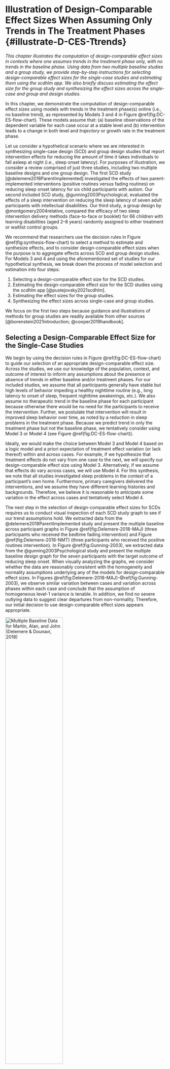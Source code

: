 

# Illustration of Design-Comparable Effect Sizes When Assuming Only Trends in The Treatment Phases {#illustrate-D-CES-Ttrends}

_This chapter illustrates the computation of design-comparable effect sizes in contexts where one assumes trends in the treatment phase only, with no trends in the baseline phase. Using data from two multiple baseline studies and a group study, we provide step-by-step instructions for selecting design-comparable effect sizes for the single-case studies and estimating them using the _scdhlm_ app. We also briefly discuss estimating the effect size for the group study and synthesizing the effect sizes across the single-case and group and design studies._

In this chapter, we demonstrate the computation of design-comparable effect sizes  using models with trends in the treatment phase(s) online (i.e., no baseline trend), as represented by Models 3 and 4 in Figure \@ref(fig:DC-ES-flow-chart). These models assume that: (a) baseline observations of the dependent variable for each case occur at a stable level and (b) intervention leads to a change in both level and _trajectory_ or growth rate in the treatment phase.

Let us consider a hypothetical scenario where we are interested in synthesizing single-case design (SCD) and group design studies that report intervention effects for reducing the amount of time it takes individuals to fall asleep at night (i.e., sleep onset latency). For purposes of illustration, we consider a review comprised of just three studies, including two multiple baseline designs and one group design. The first SCD study [@delemere2018ParentImplemented] investigated the effects of two parent-implemented interventions (positive routines versus fading routines) on reducing sleep onset latency for six child participants with autism. Our second included SCD study, @gunning2003Psychological, evaluated the effects of a sleep intervention on reducing the sleep latency of seven adult participants with intellectual disabilities. Our third study, a group design by @montgomery2004relative, compared the efficacy of two sleep intervention delivery methods (face-to-face or booklet) for 66 children with learning disabilities (aged 2–8 years) randomly assigned to either treatment or waitlist control groups.

We recommend that researchers use the decision rules in Figure \@ref(fig:synthesis-flow-chart) to select a method to estimate and synthesize effects, and to consider design-comparable effect sizes when the purpose is to aggregate effects across SCD and group design studies. For Models 3 and 4 and using the aforementioned set of studies for our hypothetical synthesis, we break down the process of model selection and estimation into four steps:
1. Selecting a design-comparable effect size for the SCD studies.
2. Estimating the design-comparable effect size for the SCD studies using the _scdhlm_ app [@pustejovsky2021scdhlm].
3. Estimating the effect sizes for the group studies.
4. Synthesizing the effect sizes across single-case and group studies.

We focus on the first two steps because guidance and illustrations of methods for group studies are readily available from other sources [@borenstein2021introduction; @cooper2019handbook].

## Selecting a Design-Comparable Effect Size for the Single-Case Studies

We begin by using the decision rules in Figure \@ref(fig:DC-ES-flow-chart) to guide our selection of an appropriate design-comparable effect size. Across the studies, we use our knowledge of the population, context, and outcome of interest to inform any assumptions about the presence or absence of trends in either baseline and/or treatment phases. For our included studies, we assume that all participants generally have stable but high levels of behavior impeding a healthy nighttime routine (e.g., long latency to onset of sleep, frequent nighttime awakenings, etc.). We also assume no therapeutic trend in the baseline phase for each participant because otherwise there would be no need for the participants to receive the intervention. Further, we postulate that intervention will result in improved sleep behavior over time, as noted by a reduction in sleep problems in the treatment phase. Because we predict trend in only the treatment phase but not the baseline phase, we tentatively consider using Model 3 or Model 4 (see Figure \@ref(fig:DC-ES-flow-chart)).

Ideally, we would make the choice between Model 3 and Model 4 based on a logic model and a priori expectation of treatment effect variation (or lack thereof) within and across cases. For example, if we hypothesize that treatment effects do not vary from one case to the next, we will specify our design-comparable effect size using Model 3. Alternatively, if we assume that effects do vary across cases, we will use Model 4. For this synthesis, we note that all studies investigated sleep problems in the context of a participant’s own home. Furthermore, primary caregivers delivered the interventions, and we assume they have different learning histories and backgrounds. Therefore, we believe it is reasonable to anticipate some variation in the effect across cases and tentatively select Model 4. 

The next step in the selection of design-comparable effect sizes for SCDs requires us to conduct visual inspection of each SCD study graph to see if our trend assumptions hold. We extracted data from the @delemere2018ParentImplemented study and present the multiple baseline across participant graphs in Figure \@ref(fig:Delemere-2018-MAJ) (three participants who received the bedtime fading intervention) and Figure \@ref(fig:Delemere-2018-NMT) (three participants who received the positive routines intervention). In Figure \@ref(fig:Gunning-2003), we extracted data from the @gunning2003Psychological study and present the multiple baseline design graph for the seven participants with the target outcome of reducing sleep onset. When visually analyzing the graphs, we consider whether the data are reasonably consistent with the homogeneity and normality assumptions underlying any of the models for design-comparable effect sizes. In Figures \@ref(fig:Delemere-2018-MAJ)-\@ref(fig:Gunning-2003), we observe similar variation between cases and variation across phases within each case and conclude that the assumption of homogeneous level-1 variance is tenable. In addition, we find no severe outlying data to suggest clear departures from non-normality. Therefore, our initial decision to use design-comparable effect sizes appears appropriate. 

<div class="figure">
<img src="images/DelemereDounavi2018_MartinAllenJohn.png" alt="Multiple Baseline Data for Martin, Alan, and John (Delemere &amp; Dounavi, 2018)" width="60%" />
<p class="caption">(\#fig:Delemere-2018-MAJ)Multiple Baseline Data for Martin, Alan, and John (Delemere & Dounavi, 2018)</p>
</div>

<div class="figure">
<img src="images/DelemereDounavi2018_NiahmMaryThomas.png" alt="Multiple Baseline Data for Niahm, Mary, and Thomas (Delemere &amp; Dounavi, 2018)" width="60%" />
<p class="caption">(\#fig:Delemere-2018-NMT)Multiple Baseline Data for Niahm, Mary, and Thomas (Delemere & Dounavi, 2018)</p>
</div>

<div class="figure">
<img src="images/Gunning&Espie2003.png" alt="Multiple Baseline Design Data from 7 Participants with the Target Outcome of Reducing Sleep Onset Latency (Gunning &amp; Espie, 2003)" width="60%" />
<p class="caption">(\#fig:Gunning-2003)Multiple Baseline Design Data from 7 Participants with the Target Outcome of Reducing Sleep Onset Latency (Gunning & Espie, 2003)</p>
</div>

Next, for our included studies, we consider the appropriateness of Models 3 and 4 that assume no trends in baseline. Visual inspection of the participants’ graphs in Figure \@ref(fig:Delemere-2018-MAJ) [@delemere2018ParentImplemented] appears to reinforce our assumption of no trend in baseline data. Similarly, as shown in Figure \@ref(fig:Gunning-2003) [@gunning2003Psychological], sleep onset latency neither increased nor decreased in the baseline condition for most participants. However, there are some exceptions to baseline stability observed. In Figure \@ref(fig:Gunning-2003), Case D appears to show some improvement during baseline. In Figure \@ref(fig:Delemere-2018-NMT), Niahm, Mary, and Thomas appear to have worsening sleep problems during the baseline phase. These trends are inconsistent with the typical pattern seen across cases in Figures \@ref(fig:Delemere-2018-MAJ) and \@ref(fig:Gunning-2003). Whether there are truly trends that would continue is questionable. Perhaps the trends are artifacts related to fidelity or reliability of parental data collection, and thus would not continue.

In similar situations, we recommend that researchers reflect upon and reconsider their model selection. Using this specific example, it seems odd to assume that simply enrolling in a study would affect sleep patterns well established within the participant’s home routine. Rather, we find it more reasonable to assume that sleep onset latency for individuals with disabilities would vary around an average level across baseline observations. Therefore, we proceed with Model 4 because most cases in the included studies have baseline data consistent with the expectation of no trend, and because of the ambiguity and questions surrounding the few possible exceptions.

We proceed with visual inspection of observations in the treatment phase after examining  baseline phase observations. Across most cases, we note an immediate change in the time it takes participants to fall asleep and a downward trend in treatment phase observations. While there are a few exceptions where participants appear to respond immediately to intervention, the downward trend does not continue across the remainder of the treatment phase (e.g., see Niahm, Mary, and Thomas in Figure \@ref(fig:Delemere-2018-NMT)). Because the design-comparable effect size assumes a common model across cases and estimates an average effect across the cases, we find it best to select a model that is consistent with the typical and expected pattern. Thus, it appears reasonable to proceed with a model that assumes no trend in baseline conditions and a trend in the treatment phase (i.e., Model 3 or Model 4 from Figure \@ref(fig:DC-ES-flow-chart).

## Details of the Models for Design-Comparable Effect Sizes

To appreciate how the treatment effect is defined in Models 3 and 4, let us examine the models in more detail. For both Model 3 and Model 4, we can write the within-case model as: 
\begin{equation}
(\#eq:M3M4-L1)
Y_{ij} = \beta_{0j} + \beta_{1j}Tx_{ij} + \beta_{2j}Tx_{ij}\times(Time_{ij}-k_j-D) + e_{ij},
\end{equation}
where $Y_{ij}$ is the score on the outcome variable $Y$ at measurement occasion $i$ for case $j$, $Tx_{ij}$ is dummy coded with a value of $0$ for baseline observations and a value of $1$ for the treatment phase observations, $k_j$ is the last time-point before case $j$ enters the treatment phase, and $D$ is a centering constant that defines the focal time for indexing the treatment effect. The raw score treatment effect for case $j$ is indexed by $\beta_{1j}$, which is the distance between the treatment phase trend line and the baseline mean at the time where $(Time_{ij}-k_j-D)=0$. In Figure \@ref(fig:Delemere-2018-Martin), we portray the raw score treatment effect for Martin at a time of 5 observations into treatment. If we set $D<5$, the focal treatment effect would be smaller; if we set $D>5$, the focal treatment effect would be larger. The other coefficients of the within-case model are $\beta_{0j}$, which is the mean level of the outcome during baseline for case $j$, and $\beta_{2j}$, which is the slope of the treatment phase trend line for case $j$. The error ($e_{ij}$) is time-specific and case-specific and assumed normally distributed and first-order autoregressive with variance $\sigma_e^2$. 

<div class="figure">
<img src="images/DelemereDounavi2018_Martin.png" alt="Martin's Treatment Effect Five Observations into Treatment (Delemere &amp; Dounavi, 2018)" width="75%" />
<p class="caption">(\#fig:Delemere-2018-Martin)Martin's Treatment Effect Five Observations into Treatment (Delemere & Dounavi, 2018)</p>
</div>

Because the effect varies over time in the treatment phase and we estimate it at a specific focal time (i.e., when $(Time_{ij}-k_j-D)=0$), it is important for us to consider what focal time we should select. For example, is it better to estimate the effect at the beginning of the treatment phase or between 3-10 observations into the treatment phase? Researchers should carefully consider their focal time selection by examining patterns in the typical treatment phase length in each SCD and group design study. For example, we chose to estimate the effect for the SCD studies 10 observations into the treatment phase for two reasons. First, 10 observations into treatment is closely aligned with the group design study time at posttest. Second, SCD studies in this area, like those used for this illustration, tend to have at least 10 treatment observations; a single exception in our studies can be seen for John [@delemere2018ParentImplemented], who has only seven treatment observations. 

For Model 3, the between-case model specification is:
\begin{equation}
(\#eq:M3-L2-intercept)
\beta_{0j} = \gamma_{00} + u_{0j}
\end{equation}
\begin{equation}
(\#eq:M3-L2-slope-trt)
\beta_{1j} = \gamma_{10}
\end{equation}
\begin{equation}
(\#eq:M3-L2-slope-interaction)
\beta_{2j} = \gamma_{20}
\end{equation}
where $\gamma_{00}$ is the across- case average baseline mean and $u_{0j}$ is a case-specific error, which accounts for variation between cases in their mean baseline levels and is assumes assumed to follow a normal distribution with variance $\sigma_{u_0}^2$. We assume the same average treatment effect ($\gamma_{10}$) and the average slope for the treatment phase ($\gamma_{20}$) across cases. Thus, there are no error terms in the latter two equations. We show the design-comparable effect size in Equation \@ref(eq:M3-SMD), defined as the average raw score treatment effect ($\gamma_{10}$) divided by a standard deviation (SD) comparable to the SD used in group design studies. 
\begin{equation}
(\#eq:M3-SMD)
\delta = \frac{\gamma_{10}}{\sqrt{\sigma_{u_0}^2 + \sigma_e^2}},
\end{equation}

Model 4 is specified in a very similar way as Model 3, apart from adding error terms ($u_{1j}$ and $u_{2j}$) to the final two equations to account for between-case variation in the treatment effect and treatment phase slopes. More specifically:
\begin{equation}
(\#eq:M4-L1)
Y_{ij} = \beta_{0j} + \beta_{1j}Tx_{ij} + \beta_{2j}Tx_{ij}\times(Time_{ij}-k_j-D) + e_{ij},
<!-- MC: I use Tx instead of Txt and use e_{ij} instead of r_{ij} in Equation 4.6 in the word doc.-->
\end{equation}
\begin{equation}
(\#eq:M4-L2-intercept)
\beta_{0j} = \gamma_{00} + u_{0j}
\end{equation}
\begin{equation}
(\#eq:M4-L2-slope-trt)
\beta_{1j} = \gamma_{10} + u_{1j}
\end{equation}
\begin{equation}
(\#eq:M4-L2-slope-interaction)
\beta_{2j} = \gamma_{20} + u_{2j}
\end{equation}

Again, the across-case average baseline mean is $\gamma_{00}$ and the average raw score treatment effect at the focal time is $\gamma_{10}$. The case-specific errors ($u_{0j}, u_{1j}, u_{2j}$), which account for between-case differences in baseline level and response to treatment, are assumed multivariate normal with covariance 
$\Sigma_u = \begin{bmatrix}
\sigma_{u_0}^2 & & \\ 
\sigma_{u_1u_0} & \sigma_{u_1}^2 & \\ 
\sigma_{u_2u_0} & \sigma_{u_2u_1} & \sigma_{u_2}^2\\
\end{bmatrix}$.
Note that one could opt for a model that is intermediate between Model 3 and Model 4, by including only $u_{1j}$ or $u_{2j}$, and thereby allowing random variation in either (but not both) the level or slope changes. We proceed with random variability in each, because we think the treatment could lead to both different shifts in level and different treatment phase slopes for different participants. However, the inclusion of three random effects with an unstructured covariance matrix can be challenging to estimate with a limited number of cases. A simpler model with fewer random effects may be preferable if estimation difficulties arise. 

Regardless of whether we allow both $\beta_{1j}$ and $\beta_{2j}$ to vary randomly as shown in Equations \@ref(eq:M4-L2-slope-trt) and \@ref(eq:M4-L2-slope-interaction) or allow only one of these effects to vary randomly, we define the design-comparable effect size exactly as in Equation \@ref(eq:M3-SMD). This is because the effect size is scaled by the SD of the outcome in the absence of intervention (i.e., during baseline); it is not impacted by assumptions about the between-case variation during the treatment phase.

In the following sections, we will illustrate the estimation of design-comparable effect sizes for the SCD studies using Model 4 based on a priori considerations and the differences noted between cases in their treatment phase slopes. After obtaining the design-comparable effect sizes using Model 4, we repeat the process using Model 3 for several reasons. First, contrasting the models allows us an additional way to examine the empirical support for our chosen model. For instance, visual analyses of the model-implied individual trajectories for Model 4 might show a better fit than those for Model 3. Second, the contrast allows us to examine the sensitivity of the effect size estimates to our selected model. For instance, whether we assume the effect size varies across cases could have little to no effect on the design-comparable effect size estimate. Last, the contrast between Model 3 and Model 4 design-comparable effect sizes allows us to illustrate a method of selecting between models in circumstances where a priori information is not sufficient to select a model. 

## Estimating the Design-Comparable Effect Size for the Single-Case Studies
### Example 1: Multiple Baselise Study by @gunning2003Psychological

We can estimate design-comparable effect sizes for any model in Figure \@ref(fig:DC-ES-flow-chart) using a web-based calculator for design-comparable effect sizes [@pustejovsky2021scdhlm]. The _scdhlm_ app is available at https://jepusto.shinyapps.io/scdhlm/. To use this app, researchers must store the data in an Excel file (.xlsx), comma delimited file (.csv), or text file (.txt). In addition, the data must include columns for the _case identifier_, +phase identifier_, _session number_, and _outcome_. 
Although not required, we suggest that researchers arrange their data columns by order of variable appearance in the _scdhlm_ app, putting the _case identifier_ in the first column, _phase identifier_ in the second column and so on. We present this layout in Figure \@ref(fig:Gunning-2003-excel), representing data extracted for the study by @gunning2003Psychological. 
In this illustration, for _phase identifier_, we use _b_ to indicate baseline observations and _i_ to indicate intervention observations. However, researchers can use any other labeling scheme that clearly distinguishes between baseline and intervention conditions (e.g., 0 and 1, respectively). Unlike the _phase identifier_ variable, _session number_ and _outcome_ variables must contain numerical values. We also recommend entering data into the spreadsheet first by case (e.g., enter all the rows of data for the first case before any of the rows of data for the second case), then by _session number_. 

<div class="figure">
<img src="images/excel_GunningEspie2003.png" alt="Snapshot of Spreadsheet Containing Extracted Gunning &amp; Espie (2003) Data" width="60%" />
<p class="caption">(\#fig:Gunning-2003-excel)Snapshot of Spreadsheet Containing Extracted Gunning & Espie (2003) Data</p>
</div>

After starting the app, we use the _Load_ tab to load the data file, as illustrated in Figure \@ref(fig:Gunning-2003-load). 
<!-- MC: I changed the Figure 23 in the word doc to Figure 4.6 here. -->
The data file could be a .txt or .csv file that includes one dataset or could be an Excel (.xlsx) file that has either one spreadsheet (e.g., a data set for one study), or multiple spreadsheets (one spreadsheet for each of several studies). If using a .xlsx file with multiple spreadsheets, we can select the spreadsheet containing the data for the study of interest from the _Load_ tab. Then, we use the drop-down menus on the right of the screen to indicate the study design (_Treatment Reversal_ versus _Multiple Baseline/Multiple Probe across participants_) and define which variables in the data set correspond to the case identifier, _phase identifier_, session, and _outcome_ (see Figure \@ref(fig:Gunning-2003-load)).

<div class="figure">
<img src="images/app.load_GunningEspie2003.png" alt="Between-Case Standardized Mean Difference Estimator (scdhlm, v. 0.6.0) Load Tab for Gunning &amp; Espie (2003)" width="60%" />
<p class="caption">(\#fig:Gunning-2003-load)Between-Case Standardized Mean Difference Estimator (scdhlm, v. 0.6.0) Load Tab for Gunning & Espie (2003)</p>
</div>

After we load our data, we use the _Inspect_ tab to ensure that the raw data imported correctly and mapped to their corresponding variable names (Figure \@ref(fig:Gunning-2003-inspect-data)). In addition, we can use the Inspect tab to view a graph of the data (Figure \@ref(fig:Gunning-2003-inspect-graph)). At this point, we recommend that researchers compare these data with the graphed data from the original studies as an additional measure that ensures the study data uploaded to the app correctly (according to the selections on the _Load_ tab). Later, these graphed data can also be checked again for consistency with the tentatively selected model for estimating the design-comparable effect size. 

<div class="figure">
<img src="images/app.inspect.data_GunningEspie2003.png" alt="Between-Case Standardized Mean Difference Estimator (scdhlm, v. 0.6.0) Data Tab within the Inspect Tab for Gunning &amp; Espie (2003)" width="60%" />
<p class="caption">(\#fig:Gunning-2003-inspect-data)Between-Case Standardized Mean Difference Estimator (scdhlm, v. 0.6.0) Data Tab within the Inspect Tab for Gunning & Espie (2003)</p>
</div>

<div class="figure">
<img src="images/app.inspect.graph_GunningEspie2003.png" alt="Between-Case Standardized Mean Difference Estimator (scdhlm, v. 0.6.0) Graph Display within the Inspect Tab for Gunning &amp; Espie (2003)" width="60%" />
<p class="caption">(\#fig:Gunning-2003-inspect-graph)Between-Case Standardized Mean Difference Estimator (scdhlm, v. 0.6.0) Graph Display within the Inspect Tab for Gunning & Espie (2003)</p>
</div>

Upon completion of data inspection, we next specify the model for the design-comparable effect size using the _Model_ tab. Figure \@ref(fig:Gunning-2003-model) shows the specification for Model 4, the model that assumes no baseline trend, a trend in the treatment phase, and an effect that varies across cases. Specification begins with the _Baseline phase_ section, where we select _level_ under _Type of time trend_ because we assume that there are no time trends in the baseline phases. We then choose to include _level_ as a fixed effect, enabling the model to estimate the average baseline level. We also include _level_ as a random effect so that the baseline level can vary from case to case. 

Next, we specify the model for the _Treatment phase_. In _Type of time trend_, we choose the option _change in linear trend_ because Models 3 and 4 allow for possible time trends in only the treatment phases, implying that the trend changes across phases. To specify Model 4, we include both _change in level_ and _change in linear trend_ as fixed effects, so that the average trajectory across cases can reflect both an immediate change in level plus a change in the trend. 
We also select the option to include _change_ in level as a random effect to allow the shift in level (i.e., treatment effect) to vary across cases. In addition, we opt to allow the _change in linear trend_ to vary from case to case by including it as a random effect. At this point, we have specified the model for the design-comparable effect size that matches Model 4. Note the app allows us to make different potential assumptions about the correlation structure of the session-level errors. Shown are the default options of autoregressive and constant variance across phases. These defaults match the model presented in Equations \@ref(eq:M3M4-L1) and \@ref(eq:M4-L1)
<!-- MC: I changed Equations 3.1 and 4.1 to 4.1 and 4.6. -->
and are used because they seem appropriate for this data set. 
Also note that at the bottom of the screen (see Figure \@ref(fig:Gunning-2003-model)), the _scdhlm_ app provides a graph of the data with trend lines that are based on the specified model (Figure \@ref(fig:Gunning-2003-model)). We recommend that researchers inspect this graph to ensure that the trend lines fit the data reasonably well. If they do not, it raises questions about the model choice.

<div class="figure">
<img src="images/app.model.model4_GunningEspie2003.png" alt="Between-Case Standardized Mean Difference Estimator (scdhlm, v. 0.6.0) Model 4 Specification for Gunning &amp; Espie (2003)" width="60%" />
<p class="caption">(\#fig:Gunning-2003-model)Between-Case Standardized Mean Difference Estimator (scdhlm, v. 0.6.0) Model 4 Specification for Gunning & Espie (2003)</p>
</div>

For this data set, the a priori identified model provides trajectories that fit the data reasonably well, and thus we proceed to the _Effect size_ tab (Figure \@ref(fig:Gunning-2003-ES)). There are two sliders in the _Hypothetical experimental parameters_ section above the effect size estimates output: _Initial treatment time_ and _Follow-up time_. The numbers on each slider refer to the sessions or time points in the data series. Although the app populates times automatically, researchers can manipulate them manually to obtain an effect size estimate at a desired point in time. For models with trends in the baseline phase, it matters where we set the initial time. However, for models without baseline trends, only the distance between the two slider values matters. 

We imagine a relatively typical SCD study with a baseline of 5; therefore, we use the sliding scale to set the _Initial treatment time_ for the @gunning2003Psychological study to 5 to represent the last session before initiation of the treatment. Next, we estimate the treatment effect 10 observations into treatment and move the _Follow-up time_ slider to the 15th observation. Given these Model 4 specifications for @gunning2003Psychological, we find that the estimated between-case standardized mean difference 10 observations into treatment is -1.12 with a standard error (SE) of 0.34 and $95\%$ confidence interval (CI) [-1.80, -0.45].

<div class="figure">
<img src="images/app.ES.model4_GunningEspie2003.png" alt="Between-Case Standardized Mean Difference Estimator (scdhlm, v. 0.6.0) Effect size Tab Showing Model 4 Estimate for Gunning &amp; Espie (2003)" width="75%" />
<p class="caption">(\#fig:Gunning-2003-ES)Between-Case Standardized Mean Difference Estimator (scdhlm, v. 0.6.0) Effect size Tab Showing Model 4 Estimate for Gunning & Espie (2003)</p>
</div>

Now, if we lacked confidence in the a priori decision to select Model 4 and wanted to explore the Model 3 fit, we can re-run the study data without returning to the _Load_ tab. Instead, we go directly to the _Model_ tab to change our specification. To obtain Model 3, we remove (uncheck) _change in level_ and _change in linear trend_ as random effects, constraining the change in level and change in trend from baseline to treatment to be the same for each case. For Model 3, the estimated effect size is -1.10 with an SE of 0.17 and $95\%$ CI [-1.43, -0.76]. In this case, for the @gunning2003Psychological study, the effect size estimates for both Models are similar. However, with the more restrictive assumptions of Model 3, the CI is narrower. If we had used a model that allowed a change in level to vary randomly, but required a fixed slope change, the estimated effect size would be -1.07 with an SE of 0.28 and 95% CI [-1.63, -0.51]. 

The _Effect size_ tab (Figure \@ref(fig:Gunning-2003-ES)) reports additional information including estimates of other model quantities, information about the model specification, and assumptions used in calculating the design-comparable effect size. The reported degrees of freedom are used by the app in making a small-sample correction to the effect size estimate, analogous to the Hedges' g correction used with group designs [@Hedges1981distribution]. Larger estimated degrees of freedom mean that the denominator of the design-comparable effect size is more precisely estimated, and that the small-sample correction is less consequential. Conversely, small degrees of freedom indicates that the denominator of the effect size is imprecisely estimated, making the small-sample correction more consequential. The reported autocorrelation is the estimate of the correlation between errors at the first level of the model for the same case that differ by one time-point (or session), based on a first-order autoregressive model. The reported intra-class correlation is an estimate of the between-case variance of the outcome as a proportion of the total variation in the outcome (including both between-case and within-case variance) as of the selected _Follow-up time_. Larger values of the intra-class correlation indicate that more of the variation in the outcome is between participants. The remaining information in the output (_Study design_, _Estimation method_, _Baseline specification_, _Treatment specification_, _Initial treatment time_, _Follow-up time_) describe the model specification and assumptions used in the effect size calculations. The app includes it to allow for reproducibility of the calculations.

### Example 2: Multiple Baseline Study by @delemere2018ParentImplemented

After obtaining a design-comparable effect size for the first SCD [@gunning2003Psychological], we repeat these steps for all other included SCD studies. In our second included SCD study [@delemere2018ParentImplemented], the researchers analyzed two interventions. While we could estimate a separate design-comparable effect size for each, for the purposes of illustrating the computational steps in this chapter, we have pooled the data from the six cases to estimate one design-comparable effect size. To obtain a design-comparable effect size for the @delemere2018ParentImplemented study, we follow the same sequence of steps:
1. Load the data.
2. Inspect the data in both tabular and graphic form.
3. Specify our selected model for the data (see Figure \@ref(fig:Delemere-model4) for Model 4).
4. Estimate the design-comparable effect size.

<div class="figure">
<img src="images/app.model.model4_DelemereDounavi2018.png" alt="Between-Case Standardized Mean Difference Estimator (scdhlm, v. 0.6.0) Model 4 Specification for Delemere and Dounavi (2018)" width="60%" />
<p class="caption">(\#fig:Delemere-model4)Between-Case Standardized Mean Difference Estimator (scdhlm, v. 0.6.0) Model 4 Specification for Delemere and Dounavi (2018)</p>
</div>

Proceeding with Model 4, we use the Effect size tab of the _scdhlm_ app to obtain a design-comparable effect size for the @delemere2018ParentImplemented study. As with the previous example, the effect size will depend on the time into intervention at which we estimate the effect size the focal time (indicated by the _scdhlm_ app variable named _Follow-up_ time). When estimating design-comparable effect sizes for SCD studies, researchers should hold the _Follow-up time_ constant across studies. Therefore, we use the _Initial treatment time_ and _Follow-up time_ sliders at the top of the screen to obtain an estimate of effect 10 observations into treatment (i.e., we set the _Initial_ and _Follow-up time_ sliders to five and 15, respectively). The resulting design-comparable effect size for the @delemere2018ParentImplemented study is -0.70 with an SE of 0.33 and 95% CI [-1.49, 0.09]. 

Again, if we want to compare these results to those estimated using Model 3, we can go back to the _Model_ tab to change our specification. To obtain Model 3, we remove (uncheck) _change in level_ and _change in linear trend_ as random effects to obtain the same change in level and change in trend from baseline to treatment across cases. We keep all other modeling options the same (e.g., _Initial treatment time_ and _Follow-up time_). Figure \@ref(fig:Delemere-model3) shows the Model 3 specification for the @delemere2018ParentImplemented study. The estimated design-comparable effect size is -0.91 with an SE of 0.28 and 95% CI [-1.52, -0.29]. Comparing the fit of the trend lines obtained from Model 4 (Figure \@ref(fig:Delemere-model4)) to those from Model 3 (Figure \@ref(fig:Delemere-model3)), our originally specified Model 4 appears to provide a better fit for the primary study data. Because of this and because Model 4 is more consistent with both our a priori expectations and the data from our other SCD study [i.e., @gunning2003Psychological], it seems reasonable to proceed with the effect estimate from Model 4 (i.e., -0.70).

<div class="figure">
<img src="images/app.model.model3_DelemereDounavi2018.png" alt="Between-Case Standardized Mean Difference Estimator (scdhlm, v. 0.6.0) Model 3 Specification for Delemere and Dounavi (2018)" width="60%" />
<p class="caption">(\#fig:Delemere-model3)Between-Case Standardized Mean Difference Estimator (scdhlm, v. 0.6.0) Model 3 Specification for Delemere and Dounavi (2018)</p>
</div>

## Estimating the Design-Comparable Effect Size for the Group Studies

After estimating the design-comparable effect size for the included SCD studies, the next step is to estimate a design-comparable effect size for the included group design study. Details on estimating standardized mean difference effect sizes from group studies are readily available from a variety of sources, including Chapter 12 of _The Handbook on Research Synthesis and Meta-Analysis_ [@Borenstein2019effect], books [e.g., @borenstein2021introduction] and journal articles [e.g., @Hedges1981distribution; @Hedges2007effect]. Therefore, we do not demonstrate the step-by-step effect size estimation methods for group design studies in this methods guide. Instead, we summarize the results below.

The included group design study, @montgomery2004relative, reported a randomized trial comparing the efficacy of sleep interventions versus a wait-list control condition for families with children with severe learning disabilities. The researchers assigned participating families to a conventional face-to-face intervention ($n = 20$), a brief treatment delivered as a booklet ($n = 22$), or a wait-list control condition ($n = 24$). At posttest, the researchers compared participants' composite sleep disturbance score (derived from parent reports) across groups, with higher scores corresponding to more severe sleep disturbance. For purposes of effect size calculations, we pooled the results from the face-to-face and booklet intervention conditions. Based on the post-treatment means and standard deviations [@montgomery2004relative, Table 1], the standardized mean difference in sleep onset at the end of intervention was -1.52, with an SE of 0.29. This effect size estimate is based on Hedges’ g, which corrects for small sample size bias. 

## Analyzing the Effect Sizes

As a final step, we synthesize the effect sizes across both SCD and group design studies. A variety of tools and approaches are available to researchers depending on the goals of their synthesis. For example, researchers can: (a) create graphical displays that show the effect size for each study along with its CI, (b) report an overall average effect size and CI by averaging effect sizes across studies and, (c) examine the extent of effect size variation across studies, (d) explore potential moderators of the effects, and (e) examine the effect sizes for evidence of publication bias. Because the use of design-comparable effect size for the SCD studies produces effect estimates that are like the commonly used standardized mean difference effect sizes from group studies, researchers can accomplish these goals using the methods already established for group design studies. 
Details on these methods are readily available elsewhere [e.g., @borenstein2021introduction; @cooper2019handbook]. We illustrate the averaging of the effect sizes from our studies here using a fixed effect meta-analysis, consistent with the approach used in What Works Clearinghouse intervention reports [@whatworksclearinghouse2020What]. 

Table \@ref(tab:ES-est-chapter4) reports the effect size estimates, SEs, and fixed effect meta-analysis calculations for the example studies. The top panel uses the design-comparable effect size results for SCD studies based on Model 4. As a sensitivity analysis, the bottom panel presents the results based on Model 3. Note that the effect size estimate from the group design study is the same in both panels. In fixed effect meta-analysis, the overall average effect size estimate is a weighted average of the effect size estimates from the individual studies, with weights proportional to the inverse of the sampling variance (squared SE) of each effect size estimate. Further, the SE of the overall effect size is the square root of the inverse of the total weight. 

Column C of Table \@ref(tab:ES-est-chapter4) reports the inverse-variance weight assigned to each of the studies, with the percentage of the total weight listed in parentheses. In the top panel based on Model 4, the effect size estimate from the group design study receives $40\%$ of the total weight, while the effect size estimates from the SCD studies receive $29\%$ and $31\%$ of the total weight, respectively. The total inverse variance weight is 29.72. The overall average effect size estimate based on Model 4 is -1.15 with an SE of 0.18[^SEnote] and an approximate 95% CI [-1.51, -0.79]. The _Q_-test for heterogeneity is not significant, $Q(2) = 3.50$, $p = .174$, indicating that the included effect size estimates are consistent with the possibility that all studies were estimating a common effect size parameter. Interestingly, in this example, the effect size estimate from the group design is larger in magnitude than the effect size estimates from the SCD studies.

[^SEnote]: The SE of the overall effect size is the square root of the inverse of the total weight.

<table class=" lightable-classic" style='font-family: "Arial Narrow", "Source Sans Pro", sans-serif; margin-left: auto; margin-right: auto;'>
<caption>(\#tab:ES-est-chapter4)Fixed Effect Meta-Analysis Calculations for 
             Example Sleep Intervention Studies</caption>
 <thead>
  <tr>
   <th style="text-align:left;"> Study </th>
   <th style="text-align:center;"> Effect Size Estimate (A) </th>
   <th style="text-align:center;"> Standard Error (B) </th>
   <th style="text-align:center;"> Inverse-variance Weight (%) (C) </th>
  </tr>
 </thead>
<tbody>
  <tr grouplength="4"><td colspan="4" style="border-bottom: 0;"><strong>Model 4</strong></td></tr>
<tr>
   <td style="text-align:left;padding-left: 2em;" indentlevel="1"> Gunning &amp; Espie (2003) </td>
   <td style="text-align:center;"> -1.12 </td>
   <td style="text-align:center;"> 0.34 </td>
   <td style="text-align:center;"> 8.65 (29.1) </td>
  </tr>
  <tr>
   <td style="text-align:left;padding-left: 2em;" indentlevel="1"> Delemere &amp; Dounavi (2018) </td>
   <td style="text-align:center;"> -0.70 </td>
   <td style="text-align:center;"> 0.33 </td>
   <td style="text-align:center;"> 9.18 (30.9) </td>
  </tr>
  <tr>
   <td style="text-align:left;padding-left: 2em;" indentlevel="1"> Montgomery et al. (2004) </td>
   <td style="text-align:center;"> -1.52 </td>
   <td style="text-align:center;"> 0.29 </td>
   <td style="text-align:center;"> 11.89 (40.0) </td>
  </tr>
  <tr>
   <td style="text-align:left;padding-left: 2em;" indentlevel="1"> Fixed effect meta-analysis </td>
   <td style="text-align:center;"> -1.15 </td>
   <td style="text-align:center;"> 0.18 </td>
   <td style="text-align:center;"> 29.72 (100) </td>
  </tr>
  <tr grouplength="4"><td colspan="4" style="border-bottom: 0;"><strong>Model 3</strong></td></tr>
<tr>
   <td style="text-align:left;padding-left: 2em;" indentlevel="1"> Gunning &amp; Espie (2003) </td>
   <td style="text-align:center;"> -1.10 </td>
   <td style="text-align:center;"> 0.17 </td>
   <td style="text-align:center;"> 34.60 (58.4) </td>
  </tr>
  <tr>
   <td style="text-align:left;padding-left: 2em;" indentlevel="1"> Delemere &amp; Dounavi (2018) </td>
   <td style="text-align:center;"> -0.91 </td>
   <td style="text-align:center;"> 0.28 </td>
   <td style="text-align:center;"> 12.76 (21.5) </td>
  </tr>
  <tr>
   <td style="text-align:left;padding-left: 2em;" indentlevel="1"> Montgomery et al. (2004) </td>
   <td style="text-align:center;"> -1.52 </td>
   <td style="text-align:center;"> 0.29 </td>
   <td style="text-align:center;"> 11.89 (20.1) </td>
  </tr>
  <tr>
   <td style="text-align:left;padding-left: 2em;" indentlevel="1"> Fixed effect meta-analysis </td>
   <td style="text-align:center;"> -1.14 </td>
   <td style="text-align:center;"> 0.13 </td>
   <td style="text-align:center;"> 59.25 (100) </td>
  </tr>
</tbody>
</table>

The bottom panel of Table \@ref(tab:ES-est-chapter4) reports the same calculations but using the design-comparable effect size estimates based on Model 3 for the two SCD studies. The most notable difference is that Model 3 more precisely estimates the design-comparable effect size for the @gunning2003Psychological, resulting in more weight ($58\%$) assigned in the fixed effect meta-analysis. For Model 3, the overall average effect size is nearly identical to that obtained for Model 4 (-1.14), but the substantially smaller Model 3 design-comparable effect size for the @gunning2003Psychological study results in an SE of 0.13 and $95\%$ CI [-1.40, -0.89]. 

In fixed effect meta-analysis, the overall average effect size estimate is a summary of the effect size estimates across the included studies, which are treated as fixed. Therefore, the SE and CI in fixed effect meta-analysis take into account the uncertainty in the process of estimating the effect sizes in each of the individual studies, but they do not account for uncertainty in the process of identifying studies for inclusion in the meta-analysis [@konstantopoulos2019statistically; @Rice_Higgins_Lumley_2018]. Consequently, they do not provide a basis for generalization beyond the included studies. When conducting syntheses of larger bodies of literature—and especially of studies with heterogeneous populations, design features, or dependent effect sizes—researchers will often prefer to use random effects models [@Hedges_Vevea_1998] or their further extensions [@PustejovskyTipton2021; @van2013three]. 
